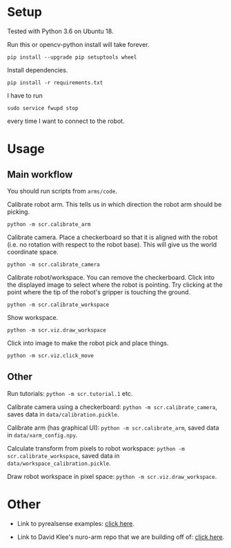 # Setup

Tested with Python 3.6 on Ubuntu 18.

Run this or opencv-python install will take forever.

```
pip install --upgrade pip setuptools wheel
```

Install dependencies.

```
pip install -r requirements.txt
```

I have to run 
```
sudo service fwupd stop
``` 
every time I want to connect to the robot.

# Usage

## Main workflow

You should run scripts from `arms/code`.

Calibrate robot arm. This tells us in which direction the robot arm should be picking.
```
python -m scr.calibrate_arm
```

Calibrate camera. Place a checkerboard so that it is aligned with the robot (i.e. no rotation with respect to the robot base).
This will give us the world coordinate space.
```
python -m scr.calibrate_camera
```

Calibrate robot/workspace. You can remove the checkerboard. Click into the displayed image to select where the robot is pointing.
Try clicking at the point where the tip of the robot's gripper is touching the ground.
```
python -m scr.calibrate_workspace
```

Show workspace.
```
python -m scr.viz.draw_workspace
```

Click into image to make the robot pick and place things.
```
python -m scr.viz.click_move
```

## Other

Run tutorials: `python -m scr.tutorial.1` etc.

Calibrate camera using a checkerboard: `python -m scr.calibrate_camera`, saves data in `data/calibration.pickle`.

Calibrate arm (has graphical UI): `python -m scr.calibrate_arm`, saved data in `data/xarm_config.npy`.

Calculate transform from pixels to robot workspace: `python -m scr.calibrate_workspace`, saved data in `data/workspace_calibration.pickle`.

Draw robot workspace in pixel space: `python -m scr.viz.draw_workspace`.

# Other

* Link to pyrealsense examples: [click here](https://github.com/IntelRealSense/librealsense/tree/master/wrappers/python/examples).

* Link to David Klee's nuro-arm repo that we are building off of: [click here](https://github.com/dmklee/nuro-arm).
